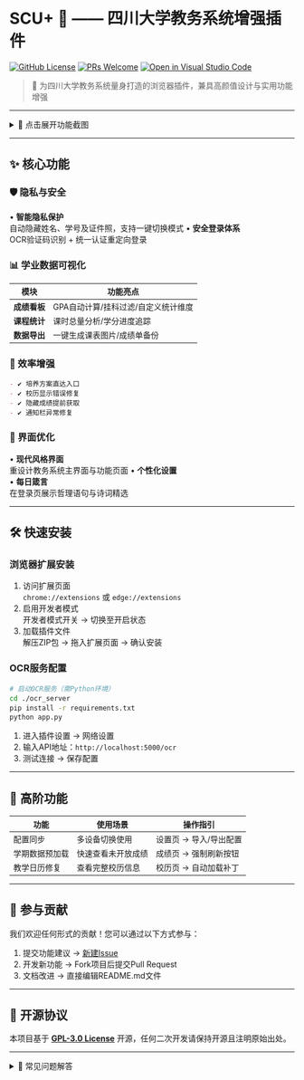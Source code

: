 # SCU+ 🎯 —— 四川大学教务系统增强插件

[![GitHub License](https://img.shields.io/badge/License-GPL3.0-green)](https://github.com/your-repo/scu-plus/blob/main/LICENSE) 
[![PRs Welcome](https://img.shields.io/badge/PRs-Welcome-brightgreen)](https://github.com/your-repo/scu-plus/pulls) 
[![Open in Visual Studio Code](https://img.shields.io/badge/Open%20in-VSCode-blue?logo=visualstudiocode)](https://github.dev/your-repo/scu-plus)

> 🌈 为四川大学教务系统量身打造的浏览器插件，兼具高颜值设计与实用功能增强

---

<details>
<summary>📸 点击展开功能截图</summary>

### 🖼 界面美化组
| 主页焕新                        | 隐私保护                        | 校历修复                        |
| ------------------------------- | ------------------------------- | ------------------------------- |
| ![主页美化](./SHOW_IMAGE/5.png) | ![隐私保护](./SHOW_IMAGE/4.png) | ![校历修复](./SHOW_IMAGE/7.png) |

### 📊 数据分析组
| 成绩分析                        | 课程统计                        | GPA定制                        |
| ------------------------------- | ------------------------------- | ------------------------------ |
| ![成绩分析](./SHOW_IMAGE/2.png) | ![课表统计](./SHOW_IMAGE/1.png) | ![GPA定制](./SHOW_IMAGE/9.png) |

### ⚙️ 功能细节组
![挂科过滤](./SHOW_IMAGE/3.png)
</details>


---

## ✨ 核心功能

### 🛡️ 隐私与安全
• **智能隐私保护**  
  自动隐藏姓名、学号及证件照，支持一键切换模式
• **安全登录体系**  
  OCR验证码识别 + 统一认证重定向登录

### 📊 学业数据可视化
| 模块         | 功能亮点                            |
| ------------ | ----------------------------------- |
| **成绩看板** | GPA自动计算/挂科过滤/自定义统计维度 |
| **课程统计** | 课时总量分析/学分进度追踪           |
| **数据导出** | 一键生成课表图片/成绩单备份         |

### 🚀 效率增强
```markdown
- ✔️ 培养方案直达入口
- ✔️ 校历显示错误修复
- ✔️ 隐藏成绩提前获取
- ✔️ 通知栏异常修复
```

### 🌈 界面优化
• **现代风格界面**  
  重设计教务系统主界面与功能页面
• **个性化设置**  
• **每日箴言**  
  在登录页展示哲理语句与诗词精选

---

## 🛠️ 快速安装

### 浏览器扩展安装
1. 访问扩展页面  
   `chrome://extensions` 或 `edge://extensions`
2. 启用开发者模式  
   <kbd>开发者模式开关</kbd> → 切换至开启状态
3. 加载插件文件  
   解压ZIP包 → 拖入扩展页面 → 确认安装

### OCR服务配置
```bash
# 启动OCR服务（需Python环境）
cd ./ocr_server
pip install -r requirements.txt
python app.py
```
1. 进入插件设置 → 网络设置
2. 输入API地址：`http://localhost:5000/ocr`
3. 测试连接 → 保存配置

---

## 🌟 高阶功能

| 功能           | 使用场景           | 操作指引               |
| -------------- | ------------------ | ---------------------- |
| 配置同步       | 多设备切换使用     | 设置页 → 导入/导出配置 |
| 学期数据预加载 | 快速查看未开放成绩 | 成绩页 → 强制刷新按钮  |
| 教学日历修复   | 查看完整校历信息   | 校历页 → 自动加载补丁  |

---

## 🤝 参与贡献

我们欢迎任何形式的贡献！您可以通过以下方式参与：
1. 提交功能建议 → [新建Issue](https://github.com/The-Brotherhood-of-SCU/scu-plus/issues)
2. 开发新功能 → Fork项目后提交Pull Request
3. 文档改进 → 直接编辑README.md文件

---

## 📜 开源协议

本项目基于 **[GPL-3.0 License](./LICENSE)** 开源，任何二次开发请保持开源且注明原始出处。

---

<details>
<summary>📌 常见问题解答</summary>

**Q：为什么需要OCR服务？**  

- A：用于自动识别统一认证登录的验证码，服务端代码已包含在`ocr_server`目录

**Q：插件数据会上传服务器吗？**  

- A：所有数据处理均在本地完成，不存在数据上传行为

**Q：如何彻底卸载插件？**  

- A：浏览器扩展页面 → 移除插件 → 清除缓存数据

</details>
